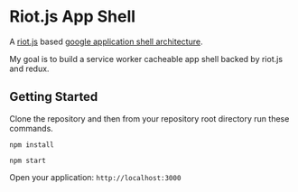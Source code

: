 # Riot.js App Shell

A [riot.js](http://riotjs.com/) based [google application shell architecture](https://developers.google.com/web/updates/2015/11/app-shell?hl=en).

My goal is to build a service worker cacheable app shell backed by riot.js and redux.

## Getting Started

Clone the repository and then from your repository root directory run these commands.

```npm install```

```npm start```

Open your application: `http://localhost:3000`
